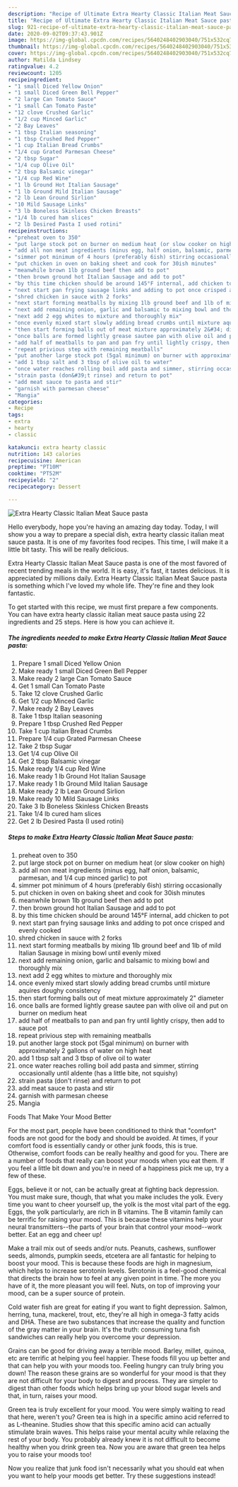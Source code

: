 ```yaml
---
description: "Recipe of Ultimate Extra Hearty Classic Italian Meat Sauce pasta"
title: "Recipe of Ultimate Extra Hearty Classic Italian Meat Sauce pasta"
slug: 921-recipe-of-ultimate-extra-hearty-classic-italian-meat-sauce-pasta
date: 2020-09-02T09:37:43.901Z
image: https://img-global.cpcdn.com/recipes/5640248402903040/751x532cq70/extra-hearty-classic-italian-meat-sauce-pasta-recipe-main-photo.jpg
thumbnail: https://img-global.cpcdn.com/recipes/5640248402903040/751x532cq70/extra-hearty-classic-italian-meat-sauce-pasta-recipe-main-photo.jpg
cover: https://img-global.cpcdn.com/recipes/5640248402903040/751x532cq70/extra-hearty-classic-italian-meat-sauce-pasta-recipe-main-photo.jpg
author: Matilda Lindsey
ratingvalue: 4.2
reviewcount: 1205
recipeingredient:
- "1 small Diced Yellow Onion"
- "1 small Diced Green Bell Pepper"
- "2 large Can Tomato Sauce"
- "1 small Can Tomato Paste"
- "12 clove Crushed Garlic"
- "1/2 cup Minced Garlic"
- "2 Bay Leaves"
- "1 tbsp Italian seasoning"
- "1 tbsp Crushed Red Pepper"
- "1 cup Italian Bread Crumbs"
- "1/4 cup Grated Parmesan Cheese"
- "2 tbsp Sugar"
- "1/4 cup Olive Oil"
- "2 tbsp Balsamic vinegar"
- "1/4 cup Red Wine"
- "1 lb Ground Hot Italian Sausage"
- "1 lb Ground Mild Italian Sausage"
- "2 lb Lean Ground Sirlion"
- "10 Mild Sausage Links"
- "3 lb Boneless Skinless Chicken Breasts"
- "1/4 lb cured ham slices"
- "2 lb Desired Pasta I used rotini"
recipeinstructions:
- "preheat oven to 350"
- "put large stock pot on burner on medium heat (or slow cooker on high)"
- "add all non meat ingredients (minus egg, half onion, balsamic, parmesan, and 1/4 cup minced garlic) to pot"
- "simmer pot minimum of 4 hours (preferably 6ish) stirring occasionally"
- "put chicken in oven on baking sheet and cook for 30ish minutes"
- "meanwhile brown 1lb ground beef then add to pot"
- "then brown ground hot Italian Sausage and add to pot"
- "by this time chicken should be around 145°F internal, add chicken to pot"
- "next start pan frying sausage links and adding to pot once crisped and evenly cooked"
- "shred chicken in sauce with 2 forks"
- "next start forming meatballs by mixing 1lb ground beef and 1lb of mild Italian Sausage in mixing bowl until evenly mixed"
- "next add remaining onion, garlic and balsamic to mixing bowl and thoroughly mix"
- "next add 2 egg whites to mixture and thoroughly mix"
- "once evenly mixed start slowly adding bread crumbs until mixture aquires doughy consistency"
- "then start forming balls out of meat mixture approximately 2&#34; diameter"
- "once balls are formed lightly grease sautee pan with olive oil and put on burner on medium heat"
- "add half of meatballs to pan and pan fry until lightly crispy, then add to sauce pot"
- "repeat privious step with remaining meatballs"
- "put another large stock pot (5gal minimum) on burner with approximately 2 gallons of water on high heat"
- "add 1 tbsp salt and 3 tbsp of olive oil to water"
- "once water reaches rolling boil add pasta and simmer, stirring occasionally until aldente (has a little bite, not squishy)"
- "strain pasta (don&#39;t rinse) and return to pot"
- "add meat sauce to pasta and stir"
- "garnish with parmesan cheese"
- "Mangia"
categories:
- Recipe
tags:
- extra
- hearty
- classic

katakunci: extra hearty classic 
nutrition: 143 calories
recipecuisine: American
preptime: "PT10M"
cooktime: "PT52M"
recipeyield: "2"
recipecategory: Dessert

---
```



![Extra Hearty Classic Italian Meat Sauce pasta](https://img-global.cpcdn.com/recipes/5640248402903040/751x532cq70/extra-hearty-classic-italian-meat-sauce-pasta-recipe-main-photo.jpg)

Hello everybody, hope you're having an amazing day today. Today, I will show you a way to prepare a special dish, extra hearty classic italian meat sauce pasta. It is one of my favorites food recipes. This time, I will make it a little bit tasty. This will be really delicious.



Extra Hearty Classic Italian Meat Sauce pasta is one of the most favored of recent trending meals in the world. It is easy, it's fast, it tastes delicious. It is appreciated by millions daily. Extra Hearty Classic Italian Meat Sauce pasta is something which I've loved my whole life. They're fine and they look fantastic.


To get started with this recipe, we must first prepare a few components. You can have extra hearty classic italian meat sauce pasta using 22 ingredients and 25 steps. Here is how you can achieve it.

<!--inarticleads1-->

##### The ingredients needed to make Extra Hearty Classic Italian Meat Sauce pasta:

1. Prepare 1 small Diced Yellow Onion
1. Make ready 1 small Diced Green Bell Pepper
1. Make ready 2 large Can Tomato Sauce
1. Get 1 small Can Tomato Paste
1. Take 12 clove Crushed Garlic
1. Get 1/2 cup Minced Garlic
1. Make ready 2 Bay Leaves
1. Take 1 tbsp Italian seasoning
1. Prepare 1 tbsp Crushed Red Pepper
1. Take 1 cup Italian Bread Crumbs
1. Prepare 1/4 cup Grated Parmesan Cheese
1. Take 2 tbsp Sugar
1. Get 1/4 cup Olive Oil
1. Get 2 tbsp Balsamic vinegar
1. Make ready 1/4 cup Red Wine
1. Make ready 1 lb Ground Hot Italian Sausage
1. Make ready 1 lb Ground Mild Italian Sausage
1. Make ready 2 lb Lean Ground Sirlion
1. Make ready 10 Mild Sausage Links
1. Take 3 lb Boneless Skinless Chicken Breasts
1. Take 1/4 lb cured ham slices
1. Get 2 lb Desired Pasta (I used rotini)




<!--inarticleads2-->

##### Steps to make Extra Hearty Classic Italian Meat Sauce pasta:

1. preheat oven to 350
1. put large stock pot on burner on medium heat (or slow cooker on high)
1. add all non meat ingredients (minus egg, half onion, balsamic, parmesan, and 1/4 cup minced garlic) to pot
1. simmer pot minimum of 4 hours (preferably 6ish) stirring occasionally
1. put chicken in oven on baking sheet and cook for 30ish minutes
1. meanwhile brown 1lb ground beef then add to pot
1. then brown ground hot Italian Sausage and add to pot
1. by this time chicken should be around 145°F internal, add chicken to pot
1. next start pan frying sausage links and adding to pot once crisped and evenly cooked
1. shred chicken in sauce with 2 forks
1. next start forming meatballs by mixing 1lb ground beef and 1lb of mild Italian Sausage in mixing bowl until evenly mixed
1. next add remaining onion, garlic and balsamic to mixing bowl and thoroughly mix
1. next add 2 egg whites to mixture and thoroughly mix
1. once evenly mixed start slowly adding bread crumbs until mixture aquires doughy consistency
1. then start forming balls out of meat mixture approximately 2&#34; diameter
1. once balls are formed lightly grease sautee pan with olive oil and put on burner on medium heat
1. add half of meatballs to pan and pan fry until lightly crispy, then add to sauce pot
1. repeat privious step with remaining meatballs
1. put another large stock pot (5gal minimum) on burner with approximately 2 gallons of water on high heat
1. add 1 tbsp salt and 3 tbsp of olive oil to water
1. once water reaches rolling boil add pasta and simmer, stirring occasionally until aldente (has a little bite, not squishy)
1. strain pasta (don&#39;t rinse) and return to pot
1. add meat sauce to pasta and stir
1. garnish with parmesan cheese
1. Mangia




Foods That Make Your Mood Better


For the most part, people have been conditioned to think that "comfort" foods are not good for the body and should be avoided. At times, if your comfort food is essentially candy or other junk foods, this is true. Otherwise, comfort foods can be really healthy and good for you. There are a number of foods that really can boost your moods when you eat them. If you feel a little bit down and you're in need of a happiness pick me up, try a few of these.

Eggs, believe it or not, can be actually great at fighting back depression. You must make sure, though, that what you make includes the yolk. Every time you want to cheer yourself up, the yolk is the most vital part of the egg. Eggs, the yolk particularly, are rich in B vitamins. The B vitamin family can be terrific for raising your mood. This is because these vitamins help your neural transmitters--the parts of your brain that control your mood--work better. Eat an egg and cheer up!

Make a trail mix out of seeds and/or nuts. Peanuts, cashews, sunflower seeds, almonds, pumpkin seeds, etcetera are all fantastic for helping to boost your mood. This is because these foods are high in magnesium, which helps to increase serotonin levels. Serotonin is a feel-good chemical that directs the brain how to feel at any given point in time. The more you have of it, the more pleasant you will feel. Nuts, on top of improving your mood, can be a super source of protein.

Cold water fish are great for eating if you want to fight depression. Salmon, herring, tuna, mackerel, trout, etc, they're all high in omega-3 fatty acids and DHA. These are two substances that increase the quality and function of the gray matter in your brain. It's the truth: consuming tuna fish sandwiches can really help you overcome your depression. 

Grains can be good for driving away a terrible mood. Barley, millet, quinoa, etc are terrific at helping you feel happier. These foods fill you up better and that can help you with your moods too. Feeling hungry can truly bring you down! The reason these grains are so wonderful for your mood is that they are not difficult for your body to digest and process. They are simpler to digest than other foods which helps bring up your blood sugar levels and that, in turn, raises your mood.

Green tea is truly excellent for your mood. You were simply waiting to read that here, weren't you? Green tea is high in a specific amino acid referred to as L-theanine. Studies show that this specific amino acid can actually stimulate brain waves. This helps raise your mental acuity while relaxing the rest of your body. You probably already knew it is not difficult to become healthy when you drink green tea. Now you are aware that green tea helps you to raise your moods too!

Now you realize that junk food isn't necessarily what you should eat when you want to help your moods get better. Try  these suggestions  instead!

